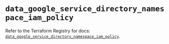 # `data_google_service_directory_namespace_iam_policy`

Refer to the Terraform Registry for docs: [`data_google_service_directory_namespace_iam_policy`](https://registry.terraform.io/providers/hashicorp/google-beta/5.29.1/docs/data-sources/google_service_directory_namespace_iam_policy).
